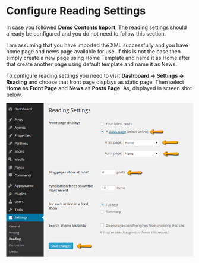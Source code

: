 # Configure Reading Settings

In case you followed **Demo Contents Import**, The reading settings should already be configured and you do not need to follow this section.

I am assuming that you have imported the XML successfully and you have home page and news page available for use. If this is not the case then simply create a new page using Home Template and name it as Home after that create another page using default template and name it as News.

To configure reading settings you need to visit **Dashboard → Settings → Reading** and choose that front page displays as static page. Then select **Home** as **Front Page** and **News** as **Posts Page**. As, displayed in screen shot below.

![Configure Reading Settings](images/home-setup/reading-settings.png)